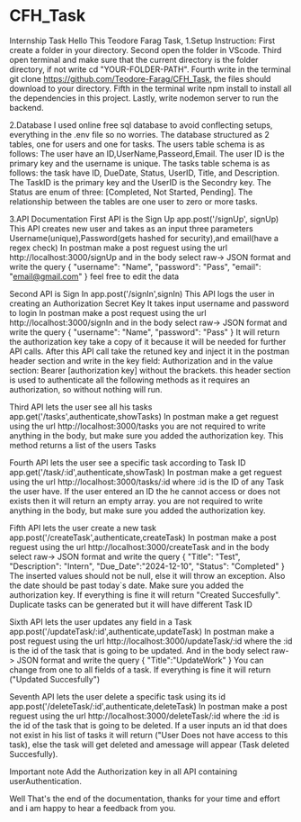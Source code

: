 # CFH_Task
Internship Task
Hello This Teodore Farag Task,
1.Setup Instruction:
First create a folder in your directory.
Second open the folder in VScode.
Third open terminal and make sure that the current directory is the folder directory, if not write cd "YOUR-FOLDER-PATH".
Fourth write in the terminal git clone https://github.com/Teodore-Farag/CFH_Task, the files should download to your directory.
Fifth in the terminal write npm install to install all the dependencies in this project.
Lastly, write nodemon server to run the backend.

2.Database
I used online free sql database to avoid conflecting setups, everything in the .env file so no worries.
The database structured as 2 tables, one for users and one for tasks.
The users table schema is as follows: The user have an ID,UserName,Passeord,Email. The user ID is the primary key and the username is unique.
The tasks table schema is as follows: the task have ID, DueDate, Status, UserID, Title, and Description.
The TaskID is the primary key and the UserID is the Secondry key.
The Status are enum of three: [Completed, Not Started, Pending].
The relationship between the tables are one user to zero or more tasks.

3.API Documentation
First API is the Sign Up
app.post('/signUp', signUp)
This API creates new user and takes as an input three parameters Username(unique),Password(gets hashed for security),and email(have a regex check)
In postman make a post reguest using the url http://localhost:3000/signUp
and in the body select raw-> JSON format and write the query
{
"username": "Name",
"password": "Pass",
"email": "email@gmail.com"
}
feel free to edit the data 

Second API is Sign In
app.post('/signIn',signIn)
This API logs the user in creating an Authorization Secret Key
It takes input username and password to login
In postman make a post request using the url http://localhost:3000/signIn
and in the body select raw-> JSON format and write the query
{
    "username": "Name",
  "password": "Pass"
}
It will return the authorization key take a copy of it because it will be needed for further API calls.
After this API call take the retuned key and inject it in the postman header section and write in the key field: Authorization
and in the value section: Bearer [authorization key] without the brackets.
this header section is used to authenticate all the following methods as it requires an authorization, so without nothing will run.

Third API lets the user see all his tasks
app.get('/tasks',authenticate,showTasks) 
In postman make a get reguest using the url http://localhost:3000/tasks
you are not required to write anything in the body, but make sure you added the authorization key.
This method returns a list of the users Tasks

Fourth API lets the user see a specific task according to Task ID
app.get('/task/:id',authenticate,showTask)
In postman make a get reguest using the url http://localhost:3000/tasks/:id
where :id is the ID of any Task the user have. If the user entered an ID the he cannot access or does not exists then it will return an empty array.
you are not required to write anything in the body, but make sure you added the authorization key.

Fifth API lets the user create a new task
app.post('/createTask',authenticate,createTask)
In postman make a post reguest using the url http://localhost:3000/createTask
and in the body select raw-> JSON format and write the query
{
    "Title": "Test",
  "Description": "Intern",
  "Due_Date":"2024-12-10",
  "Status": "Completed"
}
The inserted values should not be null, else it will throw an exception. Also the date should be past today`s date. Make sure you added the authorization key. If everything is fine it will return "Created Succesfully". Duplicate tasks can be generated but it will have different Task ID

Sixth API lets the user updates any field in a Task
app.post('/updateTask/:id',authenticate,updateTask)
In postman make a post reguest using the url http://localhost:3000/updateTask/:id where the :id is the id of the task that is going to be updated. And in the body select raw-> JSON format and write the query
{
   "Title":"UpdateWork"
}
You can change from one to all fields of a task. If everything is fine it will return ("Updated Succesfully")

Seventh API lets the user delete a specific task using its id
app.post('/deleteTask/:id',authenticate,deleteTask)
In postman make a post reguest using the url http://localhost:3000/deleteTask/:id where the :id is the id of the task that is going to be deleted.
If a user inputs an id that does not exist in his list of tasks it will return ("User Does not have access to this task),
else the task will get deleted and amessage will appear (Task deleted Succesfully).

Important note Add the Authorization key in all API containing userAuthentication.

Well That's the end of the documentation, thanks for your time and effort and i am happy to hear a feedback from you.